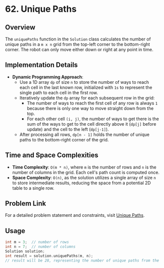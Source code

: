 # 62. Unique Paths

## Overview
The `uniquePaths` function in the `Solution` class calculates the number of unique paths in a `m x n` grid from the top-left corner to the bottom-right corner. The robot can only move either down or right at any point in time.

## Implementation Details
- **Dynamic Programming Approach**:
  - Use a 1D array `dp` of size `n` to store the number of ways to reach each cell in the last known row, initialized with `1s` to represent the single path to each cell in the first row.
  - Iteratively update the `dp` array for each subsequent row in the grid:
    - The number of ways to reach the first cell of any row is always `1` because there is only one way to move straight down from the top.
    - For each other cell `(i, j)`, the number of ways to get there is the sum of the ways to get to the cell directly above it (`dp[j]` before update) and the cell to the left (`dp[j-1]`).
  - After processing all rows, `dp[n - 1]` holds the number of unique paths to the bottom-right corner of the grid.

## Time and Space Complexities
- **Time Complexity**: `O(m * n)`, where `m` is the number of rows and `n` is the number of columns in the grid. Each cell's path count is computed once.
- **Space Complexity**: `O(n)`, as the solution utilizes a single array of size `n` to store intermediate results, reducing the space from a potential 2D table to a single row.

## Problem Link
For a detailed problem statement and constraints, visit [Unique Paths](https://leetcode.com/problems/unique-paths/).

## Usage
```cpp
int m = 3;  // number of rows
int n = 7;  // number of columns
Solution solution;
int result = solution.uniquePaths(m, n);
// result will be 28, representing the number of unique paths from the top-left to the bottom-right corner of a 3x7 grid.
